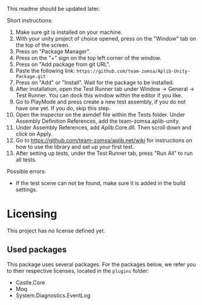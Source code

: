 This readme should be updated later.

Short instructions:
1. Make sure git is installed on your machine.
2. With your unity project of choice opened, press on the "Window" tab on the top of the screen.
3. Press on "Package Manager".
4. Press on the "+" sign on the top left corner of the window.
5. Press on "Add package from git URL".
6. Paste the following link: `https://github.com/team-zomsa/Aplib-Unity-Package.git`
7. Press on "Add" or "Install". Wait for the package to be installed.
8. After installation, open the Test Runner tab under Window -> General -> Test Runner. You can dock this window within the editor if you like.
9. Go to PlayMode and press create a new test assembly, if you do not have one yet. If you do, skip this step.
10. Open the inspector on the asmdef file within the Tests folder. Under Assembly Definition References, add the team-zomsa.aplib-unity.
11. Under Assembly References, add Aplib.Core.dll. Then scroll down and click on Apply.
12. Go to https://github.com/team-zomsa/aplib.net/wiki for instructions on how to use the library and set up your first test.
13. After setting up tests, under the Test Runner tab, press "Run All" to run all tests.

Possible errors:
- If the test scene can not be found, make sure it is added in the build settings.

# Licensing

This project has no license defined yet.

## Used packages

This package uses several packages. For the packages below, we refer you to
their respective licenses, located in the `plugins` folder:

- Castle.Core
- Moq
- System.Diagnostics.EventLog
